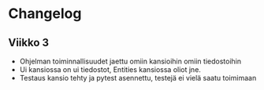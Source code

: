 # Changelog

## Viikko 3

- Ohjelman toiminnallisuudet jaettu omiin kansioihin omiin tiedostoihin
- Ui kansiossa on ui tiedostot, Entities kansiossa oliot jne.
- Testaus kansio tehty ja pytest asennettu, testejä ei vielä saatu toimimaan
